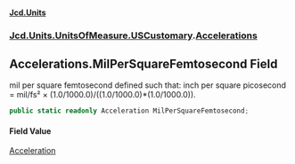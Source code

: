 #### [Jcd.Units](index 'index')
### [Jcd.Units.UnitsOfMeasure.USCustomary](Jcd.Units.UnitsOfMeasure.USCustomary 'Jcd.Units.UnitsOfMeasure.USCustomary').[Accelerations](Accelerations 'Jcd.Units.UnitsOfMeasure.USCustomary.Accelerations')

## Accelerations.MilPerSquareFemtosecond Field

mil per square femtosecond defined such that: inch per square picosecond = mil/fs² ×
(1.0/1000.0)/((1.0/1000.0)*(1.0/1000.0)).

```csharp
public static readonly Acceleration MilPerSquareFemtosecond;
```

#### Field Value
[Acceleration](Acceleration 'Jcd.Units.UnitTypes.Acceleration')
